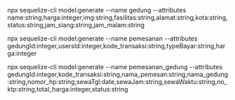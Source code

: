 npx sequelize-cli model:generate --name gedung --attributes name:string,harga:integer,img:string,fasilitas:string,alamat:string,kota:string,status:string,jam_siang:string,jam_malam:string

npx sequelize-cli model:generate --name pemesanan --attributes gedungId:integer,usersId:integer,kode_transaksi:string,typeBayar:string,harga:integer

npx sequelize-cli model:generate --name pemesanan_gedung --attributes gedungId:integer,kode_transaksi:string,nama_pemesan:string,nama_gedung:string,nomor_hp:string,sewaTgl:date,sewaJam:string,sewaWaktu:string,no_ktp:string,total_harga:integer,status:string

